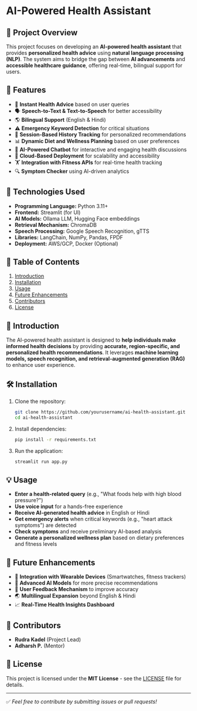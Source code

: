 # AI-Powered Health Assistant

## 📌 Project Overview
This project focuses on developing an **AI-powered health assistant** that provides **personalized health advice** using **natural language processing (NLP)**. The system aims to bridge the gap between **AI advancements** and **accessible healthcare guidance**, offering real-time, bilingual support for users.

## 🚀 Features
- 🏥 **Instant Health Advice** based on user queries
- 🗣 **Speech-to-Text & Text-to-Speech** for better accessibility
- 🌎 **Bilingual Support** (English & Hindi)
- ⚠ **Emergency Keyword Detection** for critical situations
- 📂 **Session-Based History Tracking** for personalized recommendations
- 📊 **Dynamic Diet and Wellness Planning** based on user preferences
- 🤖 **AI-Powered Chatbot** for interactive and engaging health discussions
- 📡 **Cloud-Based Deployment** for scalability and accessibility
- 🏋 **Integration with Fitness APIs** for real-time health tracking
- 🔍 **Symptom Checker** using AI-driven analytics

## 🔧 Technologies Used
- **Programming Language:** Python 3.11+
- **Frontend:** Streamlit (for UI)
- **AI Models:** Ollama LLM, Hugging Face embeddings
- **Retrieval Mechanism:** ChromaDB
- **Speech Processing:** Google Speech Recognition, gTTS
- **Libraries:** LangChain, NumPy, Pandas, FPDF
- **Deployment:** AWS/GCP, Docker (Optional)

## 📜 Table of Contents
1. [Introduction](#introduction)
2. [Installation](#installation)
3. [Usage](#usage)
4. [Future Enhancements](#future-enhancements)
5. [Contributors](#contributors)
6. [License](#license)

## 📖 Introduction
The AI-powered health assistant is designed to **help individuals make informed health decisions** by providing **accurate, region-specific, and personalized health recommendations**. It leverages **machine learning models, speech recognition, and retrieval-augmented generation (RAG)** to enhance user experience.

## 🛠 Installation
1. Clone the repository:
   ```bash
   git clone https://github.com/yourusername/ai-health-assistant.git
   cd ai-health-assistant
   ```
2. Install dependencies:
   ```bash
   pip install -r requirements.txt
   ```
3. Run the application:
   ```bash
   streamlit run app.py
   ```

## 💡 Usage
- **Enter a health-related query** (e.g., "What foods help with high blood pressure?")
- **Use voice input** for a hands-free experience
- **Receive AI-generated health advice** in English or Hindi
- **Get emergency alerts** when critical keywords (e.g., "heart attack symptoms") are detected
- **Check symptoms** and receive preliminary AI-based analysis
- **Generate a personalized wellness plan** based on dietary preferences and fitness levels

## 🔮 Future Enhancements
- 🔄 **Integration with Wearable Devices** (Smartwatches, fitness trackers)
- 🧠 **Advanced AI Models** for more precise recommendations
- 📌 **User Feedback Mechanism** to improve accuracy
- 🌏 **Multilingual Expansion** beyond English & Hindi
- 📈 **Real-Time Health Insights Dashboard**

## 🤝 Contributors
- **Rudra Kadel** (Project Lead)
- **Adharsh P.** (Mentor)

## 📜 License
This project is licensed under the **MIT License** - see the [LICENSE](LICENSE) file for details.

---
✅ *Feel free to contribute by submitting issues or pull requests!*
